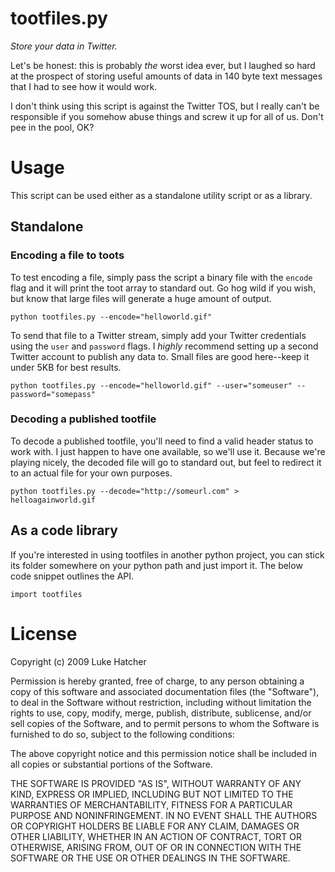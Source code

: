 # tootfiles.py

*Store your data in Twitter.*

Let's be honest: this is probably _the_ worst idea ever, but I laughed so hard
at the prospect of storing useful amounts of data in 140 byte text messages
that I had to see how it would work.

I don't think using this script is against the Twitter TOS, but I really can't be responsible if you somehow abuse things and screw it up for all of us. Don't pee in the pool, OK?

# Usage

This script can be used either as a standalone utility script or as a library.

## Standalone

### Encoding a file to toots

To test encoding a file, simply pass the script a binary file with the `encode` flag and it will print the toot array to standard out. Go hog wild if you wish, but know that large files will generate a huge amount of output.

    python tootfiles.py --encode="helloworld.gif"

To send that file to a Twitter stream, simply add your Twitter credentials using the `user` and `password` flags. I *highly* recommend setting up a second Twitter account to publish any data to. Small files are good here--keep it under 5KB for best results.

    python tootfiles.py --encode="helloworld.gif" --user="someuser" --password="somepass"

### Decoding a published tootfile

To decode a published tootfile, you'll need to find a valid header status to work with. I just happen to have one available, so we'll use it. Because we're playing nicely, the decoded file will go to standard out, but feel to redirect it to an actual file for your own purposes.

    python tootfiles.py --decode="http://someurl.com" > helloagainworld.gif
 
## As a code library

If you're interested in using tootfiles in another python project, you can stick its folder somewhere on your python path and just import it. The below code snippet outlines the API.

    import tootfiles


# License

Copyright (c) 2009 Luke Hatcher

Permission is hereby granted, free of charge, to any person obtaining a copy
of this software and associated documentation files (the "Software"), to deal
in the Software without restriction, including without limitation the rights
to use, copy, modify, merge, publish, distribute, sublicense, and/or sell
copies of the Software, and to permit persons to whom the Software is
furnished to do so, subject to the following conditions:

The above copyright notice and this permission notice shall be included in
all copies or substantial portions of the Software.

THE SOFTWARE IS PROVIDED "AS IS", WITHOUT WARRANTY OF ANY KIND, EXPRESS OR
IMPLIED, INCLUDING BUT NOT LIMITED TO THE WARRANTIES OF MERCHANTABILITY,
FITNESS FOR A PARTICULAR PURPOSE AND NONINFRINGEMENT. IN NO EVENT SHALL THE
AUTHORS OR COPYRIGHT HOLDERS BE LIABLE FOR ANY CLAIM, DAMAGES OR OTHER
LIABILITY, WHETHER IN AN ACTION OF CONTRACT, TORT OR OTHERWISE, ARISING FROM,
OUT OF OR IN CONNECTION WITH THE SOFTWARE OR THE USE OR OTHER DEALINGS IN
THE SOFTWARE.
